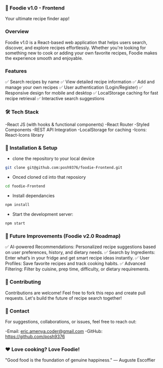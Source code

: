 ### 🥗 Foodie v1.0 - Frontend
Your ultimate recipe finder app!

### Overview
Foodie v1.0 is a React-based web application that helps users search, discover, and explore recipes effortlessly. Whether you're looking for something new to cook or adding your own favorite recipes, Foodie makes the experience smooth and enjoyable.

### Features
✅ Search recipes by name
✅ View detailed recipe information
✅ Add and manage your own recipes
✅ User authentication (Login/Register)
✅ Responsive design for mobile and desktop
✅ LocalStorage caching for fast recipe retrieval
✅ Interactive search suggestions

### 🛠️ Tech Stack

-React JS (with hooks & functional components)
-React Router
-Styled Components
-REST API Integration
-LocalStorage for caching
-Icons: React-Icons library


### 💾 Installation & Setup
* clone the repository to your local device
```bash
git clone git@github.com:posh9376/foodie-Frontend.git
```

* Onced cloned cd into that reposiory
```bash
cd foodie-Frontend
```
* Install dependancies
```bash
npm install
```
* Start the development server:
``` bash
npm start

```




### 🔮 Future Improvements (Foodie v2.0 Roadmap)
✅ AI-powered Recommendations: Personalized recipe suggestions based on user preferences, history, and dietary needs.
✅ Search by Ingredients: Enter what’s in your fridge and get smart recipe ideas instantly.
✅ User Profiles: Save favorite recipes and track cooking habits.
✅ Advanced Filtering: Filter by cuisine, prep time, difficulty, or dietary requirements.

### 🙌 Contributing
Contributions are welcome! Feel free to fork this repo and create pull requests. Let's build the future of recipe search together!

### 📧 Contact
For suggestions, collaborations, or issues, feel free to reach out:

-Email: eric.amenya.coder@gmail.com
-GitHub: https://github.com/posh9376


### ❤️ Love cooking? Love Foodie!
"Good food is the foundation of genuine happiness." — Auguste Escoffier



